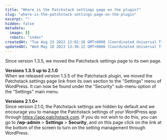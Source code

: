 ```yaml
---
title: "Where is the Patchstack settings page on the plugin?"
slug: "where-is-the-patchstack-settings-page-on-the-plugin"
excerpt: ""
hidden: false
metadata: 
  image: []
  robots: "index"
createdAt: "Tue Aug 23 2022 12:02:16 GMT+0000 (Coordinated Universal Time)"
updatedAt: "Wed May 10 2023 13:36:12 GMT+0000 (Coordinated Universal Time)"
---
```

Since version 1.3.5, we moved the Patchstack settings page to its own page.

**Versions 1.3.5 up to 2.1.0**  
When we released version 1.3.5 of the Patchstack plugin, we moved the Patchstack settings page link from its own section to the "Settings" menu of WordPress. It can now be found under the "Security" sub-menu option of the "Settings" main menu.

**Versions 2.1.0+**  
Since version 2.1.0, the Patchstack settings are hidden by default and we encourage you to manage the Patchstack settings of your WordPress app through <https://app.patchstack.com>. If you do not wish to do this, you can go to **/wp-admin** > **Settings** > **Security**, and on this page click on the link at the bottom of the screen to turn on the setting management through WordPress.
